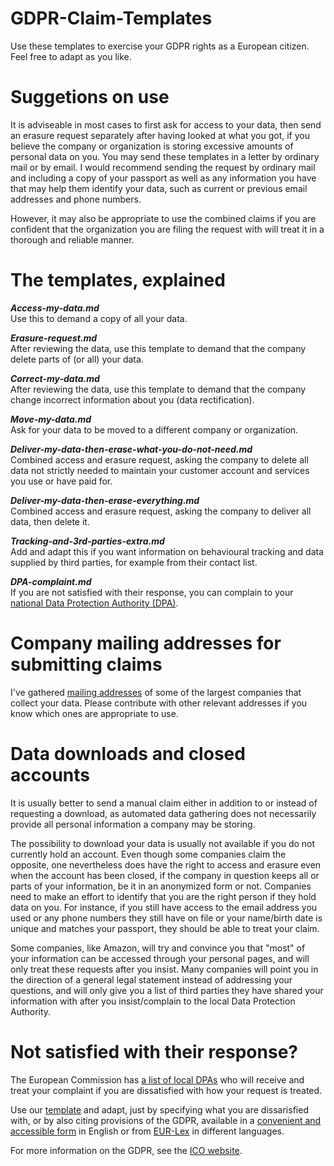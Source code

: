 # GDPR-Claim-Templates
Use these templates to exercise your GDPR rights as a European citizen. Feel free to adapt as you like.

# Suggetions on use
It is adviseable in most cases to first ask for access to your data, then send an erasure request separately after having looked at what you got, if you believe the company or organization is storing excessive amounts of personal data on you. You may send these templates in a letter by ordinary mail or by email. I would recommend sending the request by ordinary mail and including a copy of your passport as well as any information you have that may help them identify your data, such as current or previous email addresses and phone numbers. 

However, it may also be appropriate to use the combined claims if you are confident that the organization you are filing the request with will treat it in a thorough and reliable manner.

# The templates, explained
***Access-my-data.md***<br/>
Use this to demand a copy of all your data.

***Erasure-request.md***<br/>
After reviewing the data, use this template to demand that the company delete parts of (or all) your data.

***Correct-my-data.md***<br/>
After reviewing the data, use this template to demand that the company change incorrect information about you (data rectification).

***Move-my-data.md***<br/>
Ask for your data to be moved to a different company or organization.

***Deliver-my-data-then-erase-what-you-do-not-need.md***<br/>
Combined access and erasure request, asking the company to delete all data not strictly needed to maintain your customer account and services you use or have paid for.

***Deliver-my-data-then-erase-everything.md***<br/>
Combined access and erasure request, asking the company to deliver all data, then delete it.

***Tracking-and-3rd-parties-extra.md***<br/>
Add and adapt this if you want information on behavioural tracking and data supplied by third parties, for example from their contact list.

***DPA-complaint.md***<br/>
If you are not satisfied with their response, you can complain to your [national Data Protection Authority (DPA)](http://ec.europa.eu/newsroom/article29/document.cfm?action=display&doc_id=50061).

# Company mailing addresses for submitting claims

I've gathered [mailing addresses](https://github.com/gdpraid/GDPR-Claim-Templates/blob/master/Relevant-addresses.md) of some of the largest companies that collect your data. Please contribute with other relevant addresses if you know which ones are appropriate to use.

# Data downloads and closed accounts

It is usually better to send a manual claim either in addition to or instead of requesting a download, as automated data gathering does not necessarily provide all personal information a company may be storing.

The possibility to download your data is usually not available if you do not currently hold an account. Even though some companies claim the opposite, one nevertheless does have the right to access and erasure even when the account has been closed, if the company in question keeps all or parts of your information, be it in an anonymized form or not. Companies need to make an effort to identify that you are the right person if they hold data on you. For instance, if you still have access to the email address you used or any phone numbers they still have on file or your name/birth date is unique and matches your passport, they should be able to treat your claim.

Some companies, like Amazon, will try and convince you that "most" of your information can be accessed through your personal pages, and will only treat these requests after you insist. Many companies will point you in the direction of a general legal statement instead of addressing your questions, and will only give you a list of third parties they have shared your information with after you insist/complain to the local Data Protection Authority.

# Not satisfied with their response?

The European Commission has [a list of local DPAs](http://ec.europa.eu/newsroom/article29/document.cfm?action=display&doc_id=50061) who will receive and treat your complaint if you are dissatisfied with how your request is treated.

Use our [template](https://github.com/gdpraid/GDPR-Claim-Templates/blob/master/DPA-complaint.md) and adapt, just by specifying what you are dissarisfied with, or by also citing provisions of the GDPR, available in a [convenient and accessible form](https://gdpr-info.eu) in English or from [EUR-Lex](https://eur-lex.europa.eu/legal-content/EN/TXT/?uri=uriserv:OJ.L_.2016.119.01.0001.01.ENG) in different languages.

For more information on the GDPR, see the [ICO website](https://ico.org.uk/for-organisations/guide-to-the-general-data-protection-regulation-gdpr/).


